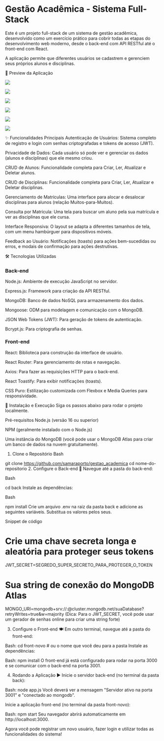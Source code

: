 # Gestão Acadêmica - Sistema Full-Stack
Este é um projeto full-stack de um sistema de gestão acadêmica, desenvolvido como um exercício prático para cobrir todas as etapas do desenvolvimento web moderno, desde o back-end com API RESTful até o front-end com React.

A aplicação permite que diferentes usuários se cadastrem e gerenciem seus próprios alunos e disciplinas.

📸 Preview da Aplicação

![](./assets/images/login.png)

![](./assets/images/aluno.png)

![](./assets/images/disciplina.png)

![](./assets/images/g-d.png)

![](./assets/images/busca.png)

![](./assets/images/mobile.png)


✨ Funcionalidades Principais
Autenticação de Usuários: Sistema completo de registro e login com senhas criptografadas e tokens de acesso (JWT).

Privacidade de Dados: Cada usuário só pode ver e gerenciar os dados (alunos e disciplinas) que ele mesmo criou.

CRUD de Alunos: Funcionalidade completa para Criar, Ler, Atualizar e Deletar alunos.

CRUD de Disciplinas: Funcionalidade completa para Criar, Ler, Atualizar e Deletar disciplinas.

Gerenciamento de Matrículas: Uma interface para alocar e desalocar disciplinas para alunos (relação Muitos-para-Muitos).

Consulta por Matrícula: Uma tela para buscar um aluno pela sua matrícula e ver as disciplinas que ele cursa.

Interface Responsiva: O layout se adapta a diferentes tamanhos de tela, com um menu hambúrguer para dispositivos móveis.

Feedback ao Usuário: Notificações (toasts) para ações bem-sucedidas ou erros, e modais de confirmação para ações destrutivas.

🛠️ Tecnologias Utilizadas

### Back-end

Node.js: Ambiente de execução JavaScript no servidor.

Express.js: Framework para criação da API RESTful.

MongoDB: Banco de dados NoSQL para armazenamento dos dados.

Mongoose: ODM para modelagem e comunicação com o MongoDB.

JSON Web Tokens (JWT): Para geração de tokens de autenticação.

Bcrypt.js: Para criptografia de senhas.

### Front-end

React: Biblioteca para construção da interface de usuário.

React Router: Para gerenciamento de rotas e navegação.

Axios: Para fazer as requisições HTTP para o back-end.

React Toastify: Para exibir notificações (toasts).

CSS Puro: Estilização customizada com Flexbox e Media Queries para responsividade.

🚀 Instalação e Execução
Siga os passos abaixo para rodar o projeto localmente.

Pré-requisitos
Node.js (versão 16 ou superior)

NPM (geralmente instalado com o Node.js)

Uma instância do MongoDB (você pode usar o MongoDB Atlas para criar um banco de dados na nuvem gratuitamente).

1. Clone o Repositório
Bash

git clone https://github.com/samaraporto/gestao_academica
cd nome-do-repositorio
2. Configure o Back-end 🍳
Navegue até a pasta do back-end:

Bash

cd back
Instale as dependências:

Bash

npm install
Crie um arquivo .env na raiz da pasta back e adicione as seguintes variáveis. Substitua os valores pelos seus.

Snippet de código

# Crie uma chave secreta longa e aleatória para proteger seus tokens
JWT_SECRET=SEGREDO_SUPER_SECRETO_PARA_PROTEGER_O_TOKEN

# Sua string de conexão do MongoDB Atlas
MONGO_URI=mongodb+srv://<user>:<password>@cluster.mongodb.net/suaDatabase?retryWrites=true&w=majority
(Dica: Para o JWT_SECRET, você pode usar um gerador de senhas online para criar uma string forte)

3. Configure o Front-end 🍽️
Em outro terminal, navegue até a pasta do front-end:

Bash: cd front-novo # ou o nome que você deu para a pasta
Instale as dependências:

Bash: npm install
O front-end já está configurado para rodar na porta 3000 e se comunicar com o back-end na porta 3001.

4. Rodando a Aplicação ▶️
Inicie o servidor back-end (no terminal da pasta back):

Bash: node app.js
Você deverá ver a mensagem "Servidor ativo na porta 3001" e "conectado ao mongodb".

Inicie a aplicação front-end (no terminal da pasta front-novo):

Bash: npm start
Seu navegador abrirá automaticamente em http://localhost:3000.

Agora você pode registrar um novo usuário, fazer login e utilizar todas as funcionalidades do sistema!